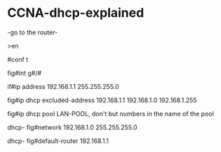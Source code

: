 # CCNA-dhcp-explained

-go to the router-

\>en

#conf t

fig#int g#/#

if#ip address 192.168.1.1 255.255.255.0

fig#ip dhcp excluded-address 192.168.1.1 192.168.1.0 192.168.1.255

fig#ip dhcp pool LAN-POOL, don't but numbers in the name of the pool

dhcp- fig#network 192.168.1.0 255.255.255.0

dhcp- fig#default-router 192.168.1.1
